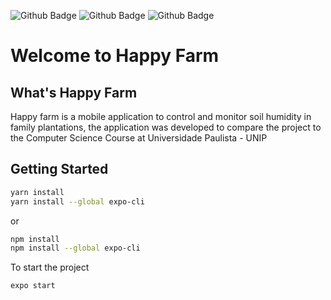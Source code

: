 ![Github Badge](https://img.shields.io/badge/expo-V14.15.3-white?style=for-the-badge&logo=expo)
![Github Badge](https://img.shields.io/badge/node-V4.7.3-green?style=for-the-badge&logo=node)
![Github Badge](https://img.shields.io/badge/yarn-V1.22.5-blue?style=for-the-badge&logo=yarn)
# Welcome to Happy Farm
## What's Happy Farm
Happy farm is a mobile application to control and monitor soil humidity in family plantations, the application was developed to compare the project to the Computer Science Course at Universidade Paulista - UNIP
## Getting Started
```bash
yarn install
yarn install --global expo-cli
```
or
```bash
npm install
npm install --global expo-cli
```
To start the project
```bash
expo start
```


